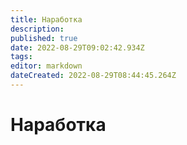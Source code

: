 ```yaml
---
title: Наработка
description: 
published: true
date: 2022-08-29T09:02:42.934Z
tags: 
editor: markdown
dateCreated: 2022-08-29T08:44:45.264Z
---
```


# Наработка

